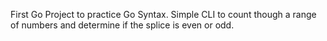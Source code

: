 First Go Project to practice Go Syntax. Simple CLI to count though a range of numbers and determine if the splice is even or odd. 
